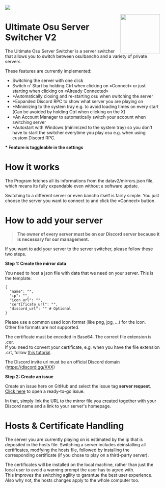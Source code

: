 <a href="https://minisbett.github.io/ultimate-osu-server-switcher/discord.html"><img src="https://discordapp.com/api/guilds/715149105525030932/widget.png"></a>

<a href="https://minisbett.github.io/ultimate-osu-server-switcher"><img width=128 height=128 align="right" src="https://minisbett.github.io/ultimate-osu-server-switcher/images/icon.png"></a>

# Ultimate Osu Server Switcher V2

The Ultimate Osu Server Switcher is a server switcher that allows you to switch between osu!bancho and a variety of private servers.

These features are currently implemented:

- Switching the server with one click
- Switch n' Start by holding Ctrl when clicking on «Connect» or just starting when clicking on «Already Connected»
- \*Automatically closing and re-starting osu when switching the server
- \*Expanded Discord RPC to show what server you are playing on
- \*Minimizing to the system tray e.g. to avoid loading times on every start  (Can be avoided by holding Ctrl when clicking on the X)
- \*An Account Manager to automatically switch your account when switching server
- \*Autostart with Windows (minimized to the system tray) so you don't have to start the switcher everytime you play osu e.g. when using custom Discord RPC.

**\* Feature is toggleable in the settings**

# How it works

The Program fetches all its informations from the datav2/mirrors.json file, which means its fully expandable even without a software update.

Switching to a different server or even bancho itself is fairly simple. You just choose the server you want to connect to and
click the «Connect» button.

# How to add your server

> **The owner of every server must be on our Discord server because it is necessary for our management.**

If you want to add your server to the server switcher, please follow these two steps.

**Step 1: Create the mirror data**

You need to host a json file with data that we need on your server.
This is the template:
```
{
  "name": "",
  "ip": "",
  "icon_url": "",
  "certificate_url": "",
  "discord_url": "" # Optional
}
```

Please use a common used icon format (like png, jpg, ...) for the icon.\
Other file formats are not supported.

The certificate must be encoded in Base64. The correct file extension is .cer.\
If you need to convert your certificate, e.g. when you have the file extension .crt, follow [this tutorial](https://support.comodo.com/index.php?/Knowledgebase/Article/View/361/17/how-do-i-convert-crt-file-into-the-microsoft-cer-format).

The Discord invite url must be an official Discord domain (https://discord.gg/XXX)

**Step 2: Create an issue**

Create an issue here on GitHub and select the issue tag **server request**.\
[Click here](https://github.com/MinisBett/ultimate-osu-server-switcher/issues/new?labels=server%20request) to open a ready-to-go issue.

In that, simply link the URL to the mirror file you created together with your Discord name and a link to your server's homepage.

# Hosts & Certificate Handling

The server you are currently playing on is estimated by the ip that is deposited in the hosts file.
Switching a server includes deinstalling all certificates, modfying the hosts file, followed by installing the corresponding certificate
(if you chose to play on a third-party server).

The certificates will be installed on the local machine, rather than just the local user to avoid a warning prompt the user has to agree with.\
This improves the switching agility to garantue the best user experience. Also why not, the hosts changes apply to
the whole computer too.
